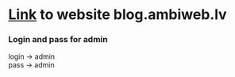 <a href=http://blog.ambiweb.lv target="_blank">Link</a> to website blog.ambiweb.lv
==========================
### Login and pass for admin 
login -> admin</br>
pass -> admin



